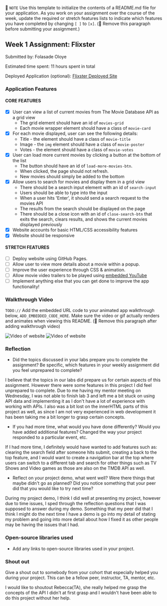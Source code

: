📝 `NOTE` Use this template to initialize the contents of a README.md file for your application. As you work on your assignment over the course of the week, update the required or stretch features lists to indicate which features you have completed by changing `[ ]` to `[x]`. (🚫 Remove this paragraph before submitting your assignment.)

## Week 1 Assignment: Flixster

Submitted by: Folasade Oloye

Estimated time spent: 11 hours spent in total

Deployed Application (optional): [Flixster Deployed Site](ADD_LINK_HERE)

### Application Features

#### CORE FEATURES

- [x] User can view a list of current movies from The Movie Database API as a grid view
  - The grid element should have an id of `movies-grid`
  - Each movie wrapper element should have a class of `movie-card`
- [x] For each movie displayed, user can see the following details:
  - Title - the element should have a class of `movie-title`
  - Image - the `img` element should have a class of `movie-poster`
  - Votes - the element should have a class of `movie-votes`
- [x] User can load more current movies by clicking a button at the bottom of the list
  - The button should have an id of `load-more-movies-btn`.
  - When clicked, the page should not refresh.
  - New movies should simply be added to the bottom
- [x] Allow users to search for movies and display them in a grid view
  - There should be a search input element with an id of `search-input`
  - Users should be able to type into the input
  - When a user hits 'Enter', it should send a search request to the movies API
  - The results from the search should be displayed on the page
  - There should be a close icon with an id of `close-search-btn` that exits the search, clears results, and shows the current movies displayed previously
- [x] Website accounts for basic HTML/CSS accessibility features
- [x] Website should be responsive

#### STRETCH FEATURES

- [ ] Deploy website using GitHub Pages. 
- [ ] Allow user to view more details about a movie within a popup.
- [ ] Improve the user experience through CSS & animation.
- [ ] Allow movie video trailers to be played using [embedded YouTube](https://support.google.com/youtube/answer/171780?hl=en)
- [ ] Implement anything else that you can get done to improve the app functionality!

### Walkthrough Video

`TODO://` Add the embedded URL code to your animated app walkthrough below, `ADD_EMBEDDED_CODE_HERE`. Make sure the video or gif actually renders and animates when viewing this README. (🚫 Remove this paragraph after adding walkthrough video)

![Video of website](https://media.giphy.com/media/hljIttKG7KMlKRcTmK/giphy.gif)
![Video of website](https://media.giphy.com/media/dOo32MgGngq12ag9HN/giphy.gif)

### Reflection

* Did the topics discussed in your labs prepare you to complete the assignment? Be specific, which features in your weekly assignment did you feel unprepared to complete?

I believe that the topics in our labs did prepare us for certain aspects of this assignment. However there were some features in this project I did feel unprepared to complete. Due to me having my mentor meeting on Wednesday, I was not able to finish lab 3 and left me a bit stuck on using API data and implementing it as I don't have a lot of experience with working with APIs. I also was a bit lost on the innerHTML parts of this project as well, as since I am not very experienced in web development it has been taking me a bit longer to grasp certain concepts.

* If you had more time, what would you have done differently? Would you have added additional features? Changed the way your project responded to a particular event, etc.
  
If I had more time, I definitely would have wanted to add features such as: clearing the search field after someone hits submit, creating a back to the top feature, and I would want to create a navigation bar at the top where users can switch to a different tab and search for other things such as TV Shows and Video games as those are also on the TMDB API as well.

* Reflect on your project demo, what went well? Were there things that maybe didn't go as planned? Did you notice something that your peer did that you would like to try next time?

During my project demo, I think I did well at presenting my project, however due to time issues, I sped through the reflection questions that I was supposed to answer during my demo. Something that my peer did that I think I might do the next time I have a demo is go into my detail of stating my problem and going into more detail about how I fixed it as other people may be having the issues that I had.

### Open-source libraries used

- Add any links to open-source libraries used in your project.

### Shout out

Give a shout out to somebody from your cohort that especially helped you during your project. This can be a fellow peer, instructor, TA, mentor, etc.

I would like to shoutout Rebecca(TA), she really helped me grasp the concepts of the API I didn't at first grasp and I wouldn't have been able to do this project without her help.
